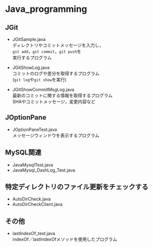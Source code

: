 # Java_programming

## JGit
* JGitSample.java  
ディレクトリやコミットメッセージを入力し，  
```git add```，```git commit```，```git push```を  
実行するプログラム

* JGitShowLog.java  
コミットのログや差分を取得するプログラム  
(```git log```や```git show```を実行)

* JGitShowCommitMsgLog.java  
最新のコミットに関する情報を取得するプログラム  
SHAやコミットメッセージ，変更内容など

## JOptionPane
* JOptionPaneTest.java  
メッセージウィンドウを表示するプログラム

## MySQL関連
* JavaMysqlTest.java
* JavaMysql_DashLog_Test.java

## 特定ディレクトリのファイル更新をチェックする
* AutoDirCheck.java
* AutoDirCheckClient.java

## その他
* lastIndexOf_test.java  
indexOf／lastIndexOfメソッドを使用したプログラム